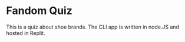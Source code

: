 # Fandom Quiz

This is a quiz about shoe brands. The CLI app is written in node.JS and hosted in Replit.
